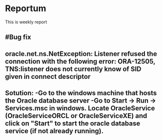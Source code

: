 # Reportum
This is weekly report

#Bug fix
---------------------------------------------------------------------------------------------------
oracle.net.ns.NetException: Listener refused the connection with the following error:
ORA-12505, TNS:listener does not currently know of SID given in connect descriptor
---------
Sotution:
-Go to the windows machine that hosts the Oracle database server
-Go to Start -> Run -> Services.msc in windows. Locate OracleService (OracleServiceORCL or OracleServiceXE) and click on "Start" to start the oracle    database service (if not already running).
---------------------------------------------------------------------------------------------------

